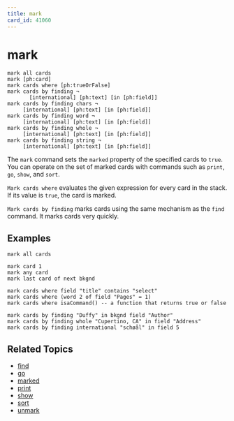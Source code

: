 ```yaml
---
title: mark
card_id: 41060
---
```


# mark

```
mark all cards
mark [ph:card]
mark cards where [ph:trueOrFalse]
mark cards by finding ¬
       [international] [ph:text] [in [ph:field]]
mark cards by finding chars ¬
     [international] [ph:text] [in [ph:field]]
mark cards by finding word ¬
     [international] [ph:text] [in [ph:field]]
mark cards by finding whole ¬
     [international] [ph:text] [in [ph:field]]
mark cards by finding string ¬
     [international] [ph:text] [in [ph:field]]
```

The `mark` command sets the `marked` property of the specified cards to `true`.  You can operate on the set of marked cards with commands such as `print`, `go`, `show`, and `sort`.

`Mark cards where` evaluates the given expression for every card in the stack. If its value is `true`, the card is marked.

`Mark cards by finding` marks cards using the same mechanism as the `find` command. It marks cards very quickly.

## Examples

```
mark all cards

mark card 1
mark any card
mark last card of next bkgnd

mark cards where field "title" contains "select"
mark cards where (word 2 of field "Pages" = 1)
mark cards where isaCommand() -- a function that returns true or false

mark cards by finding "Duffy" in bkgnd field "Author"
mark cards by finding whole "Cupertino, CA" in field "Address"
mark cards by finding international "schøål" in field 5
```

## Related Topics

* [find](/HyperTalkReference/commands/find)
* [go](/HyperTalkReference/commands/go)
* [marked](/HyperTalkReference/properties/marked)
* [print](/HyperTalkReference/commands/print)
* [show](/HyperTalkReference/commands/show)
* [sort](/HyperTalkReference/commands/sort)
* [unmark](/HyperTalkReference/commands/unmark)
